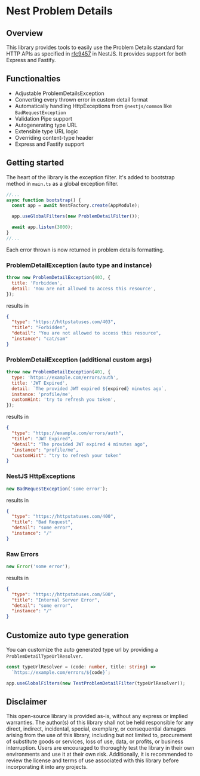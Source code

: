 # Nest Problem Details

## Overview

This library provides tools to easily use the Problem Details standard for HTTP APIs as specified in [rfc9457](https://datatracker.ietf.org/doc/html/rfc9457#name-introduction) in NestJS. It provides support for both Express and Fastify.

## Functionalties

- Adjustable ProblemDetailsException
- Converting every thrown error in custom detail format
- Automatically handling HttpExceptions from `@nestjs/common` like `BadRequestException`
- Validation Pipe support
- Autogenerating type URL
- Extensible type URL logic
- Overriding content-type header
- Express and Fastify support

## Getting started

The heart of the library is the exception filter. It's added to bootstrap method in `main.ts` as a global exception filter.

```js
//...
async function bootstrap() {
  const app = await NestFactory.create(AppModule);

  app.useGlobalFilters(new ProblemDetailFilter());

  await app.listen(3000);
}
//...
```

Each error thrown is now returned in problem details formatting.

### ProblemDetailException (auto type and instance)

```js
throw new ProblemDetailException(403, {
  title: 'Forbidden',
  detail: 'You are not allowed to access this resource',
});
```

results in

```json
{
  "type": "https://httpstatuses.com/403",
  "title": "Forbidden",
  "detail": "You are not allowed to access this resource",
  "instance": "cat/sam"
}
```

### ProblemDetailException (additional custom args)

```js
throw new ProblemDetailException(401, {
  type: 'https://example.com/errors/auth',
  title: 'JWT Expired',
  detail: `The provided JWT expired ${expired} minutes ago`,
  instance: 'profile/me',
  customHint: 'try to refresh you token',
});
```

results in

```json
{
  "type": "https://example.com/errors/auth",
  "title": "JWT Expired",
  "detail": "The provided JWT expired 4 minutes ago",
  "instance": "profile/me",
  "customHint": "try to refresh your token"
}
```

### NestJS HttpExceptions

```js
new BadRequestException('some error');
```

results in

```json
{
  "type": "https://httpstatuses.com/400",
  "title": "Bad Request",
  "detail": "some error",
  "instance": "/"
}
```

### Raw Errors

```js
new Error('some error');
```

results in

```json
{
  "type": "https://httpstatuses.com/500",
  "title": "Internal Server Error",
  "detail": "some error",
  "instance": "/"
}
```

## Customize auto type generation

You can customize the auto generated type url by providing a `ProblemDetailTypeUrlResolver`.

```ts
const typeUrlResolver = (code: number, title: string) =>
  `https://example.com/errors/${code}`;

app.useGlobalFilters(new TestProblemDetailFilter(typeUrlResolver));
```

## Disclaimer

This open-source library is provided as-is, without any express or implied warranties. The author(s) of this library shall not be held responsible for any direct, indirect, incidental, special, exemplary, or consequential damages arising from the use of this library, including but not limited to, procurement of substitute goods or services, loss of use, data, or profits, or business interruption. Users are encouraged to thoroughly test the library in their own environments and use it at their own risk. Additionally, it is recommended to review the license and terms of use associated with this library before incorporating it into any projects.
